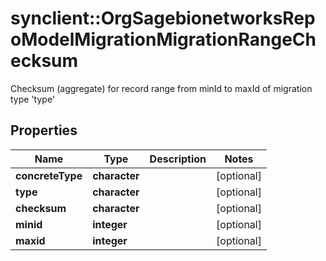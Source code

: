 # synclient::OrgSagebionetworksRepoModelMigrationMigrationRangeChecksum

Checksum (aggregate) for record range from minId to maxId of migration type 'type'

## Properties
Name | Type | Description | Notes
------------ | ------------- | ------------- | -------------
**concreteType** | **character** |  | [optional] 
**type** | **character** |  | [optional] 
**checksum** | **character** |  | [optional] 
**minid** | **integer** |  | [optional] 
**maxid** | **integer** |  | [optional] 


